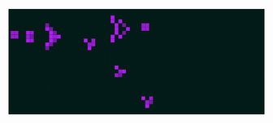 
<p align="center">
  <img src="https://github.com/violet360/violet360/blob/main/conwey.gif"><br>
</p>
